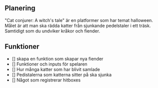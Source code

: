## Planering
"Cat conjurer: A witch's tale" är en platformer som har temat halloween.
Målet är att man ska rädda katter från sjunkande pedelstaler i ett träsk.
Samtidigt som du undviker kråkor och fiender. 

## Funktioner

* [] skapa en funktion som skapar nya fiender
* [] Funktioner och inputs för spelaren
* [] Hur många katter som har blivit samlade
* [] Pedistalerna som katterna sitter på ska sjunka
* [] Något som registrerar hitboxes 
